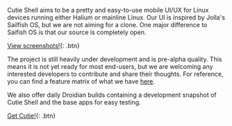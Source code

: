 Cutie Shell aims to be a pretty and easy-to-use mobile UI/UX for Linux devices running either Halium or mainline Linux. Our UI is inspired by Jolla's Sailfish OS, but we are not aiming for a clone. One major difference to Saifish OS is that our source is completely open.

[View screenshots!](/screenshots){: .btn}

The project is still heavily under development and is pre-alpha quality. This means it is not yet ready for most end-users, but we are welcoming any interested developers to contribute and share their thoughts. For reference, you can find a feature matrix of what we have [here](/progress). 

We also offer daily Droidian builds containing a development snapshot of Cutie Shell and the base apps for easy testing.

[Get Cutie!](/install){: .btn}